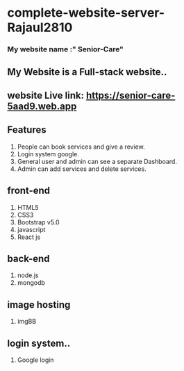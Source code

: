 # complete-website-server-Rajaul2810
### My website name :" Senior-Care"

## My Website is a Full-stack website..

## website Live link:  https://senior-care-5aad9.web.app

## Features
1.  People can book services and give a review. 
2. Login system google.
3. General user and admin can see a separate Dashboard.
4. Admin can add services and delete services. 

## front-end 
1. HTML5
2. CSS3
3. Bootstrap v5.0
4. javascript
5. React js

## back-end
1. node.js
2. mongodb

## image hosting 
1. imgBB

## login system..
1. Google login


